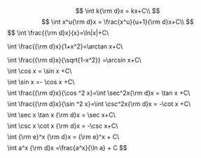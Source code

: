  
$$
\int k{\rm d}x = kx+C\\
 $$
 $$
\int x^u{\rm d}x = \frac{x^u}{u+1}{\rm d}x+C\\
  $$
 $$
\int \frac{{\rm d}x}{x}=\ln|x|+C\\
 
  $$
 $$
\int \frac{{\rm d}x}{1+x^2}=\arctan x+C\\
 
 $$
 $$
 
\int \frac{{\rm d}x}{\sqrt{1-x^2}} =\arcsin x+C\\
 $$
 $$
\int \cos x = \sin x +C\\
 $$
 $$
\int \sin x =- \cos x +C\\
 $$
 $$
\int \frac{{\rm d}x}{\cos ^2 x}=\int \sec^2x{\rm d}x = \tan x +C\\
 $$
 $$
\int \frac{{\rm d}x}{\sin ^2 x}=\int \csc^2x{\rm d}x = -\cot x +C\\
 $$
 $$
\int \sec x \tan x {\rm d}x = \sec x+C\\
 $$
 $$
\int \csc x \cot x {\rm d}x = -\csc x+C\\
 $$
 $$
\int {\rm e}^x  {\rm d}x = {\rm e}^x  + C\\
 $$
 $$
\int a^x  {\rm d}x =\frac{a^x}{\ln a}  + C
$$